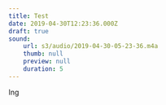 ```yaml
---
title: Test
date: 2019-04-30T12:23:36.000Z
draft: true
sound:
    url: s3/audio/2019-04-30-05-23-36.m4a
    thumb: null
    preview: null
    duration: 5
---
```


Ing